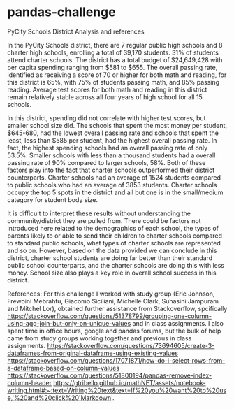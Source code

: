 # pandas-challenge
PyCity Schools District Analysis and references

In the PyCity Schools district, there are 7 regular public high schools and 8 charter high schools, enrolling a total of 39,170 students. 31% of students attend charter schools. The district has a total budget of $24,649,428 with per capita spending ranging from $581 to $655. The overall passing rate, identified as receiving a score of 70 or higher for both math and reading,  for this district is 65%, with 75% of students passing math, and 85% passing reading. Average test scores for both math and reading in this district remain relatively stable across all four years of high school for all 15 schools. 

In this district, spending did not correlate with higher test scores, but smaller school size did. The schools that spent the most money per student, $645-680, had the lowest overall passing rate and schools that spent the least, less than $585 per student, had the highest overall passing rate. In fact, the highest spending schools had an overall passing rate of only 53.5%.  Smaller schools with less than a thousand students had a overall passing rate of 90% compared to larger schools, 58%. Both of these factors play into the fact that charter schools outperformed their district counterparts. Charter schools had an average of 1524 students compared to public schools who had an average of 3853 students. Charter schools occupy the top 5 spots in the district and all but one is in the small/medium category for student body size.  

It is difficult to interpret these results without understanding the community/district they are pulled from. There could be factors not introduced here related to the demographics of each school, the types of parents likely to or able to send their children to charter schools compared to standard public schools, what types of charter schools are represented and so on. However, based on the data provided we can conclude in this district, charter school students are doing far better than their standard public school counterparts, and the charter schools are doing this with less money. School size also plays a key role in overall school success in this district.

References:
For this challenge I worked with study group (Eric Johnson, Frewoini Mebrahtu, Giacomo Siciliani, Michelle Clark, Suhasini Jampuram and Mitchel Lor), obtained further assistance from Stackoverflow, spcifically https://stackoverflow.com/questions/51378799/grouping-one-column-using-agg-join-but-only-on-unique-values and in class assignments. I also spent time in office hours, google and pandas forums, but the bulk of help came from study groups working together and previous in class assignments. 
https://stackoverflow.com/questions/73694605/create-3-dataframes-from-original-dataframe-using-existing-values
https://stackoverflow.com/questions/17071871/how-do-i-select-rows-from-a-dataframe-based-on-column-values
https://stackoverflow.com/questions/51800194/pandas-remove-index-column-header
https://gtribello.github.io/mathNET/assets/notebook-writing.html#:~:text=Writing%20text&text=If%20you%20want%20to%20use,'%20and%20click%20'Markdown'.
